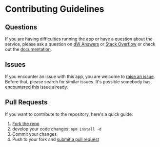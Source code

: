 # Contributing Guidelines

## Questions

If you are having difficulties running the app or have a question about the service, please ask a question on [dW Answers](https://developer.ibm.com/answers/questions/ask/?topics=watson) or [Stack Overflow](http://stackoverflow.com/questions/ask?tags=ibm-watson) or check out the [documentation](https://www.ibm.com/watson/developercloud/doc/nl-classifier/).

## Issues

If you encounter an issue with this app, you are welcome to [raise an issue](https://github.com/IpshitaC/tweeply/issues/new).
Before that, please search for similar issues. It's possible somebody has encountered this issue already.

## Pull Requests

If you want to contribute to the repository, here's a quick guide:

1. [Fork the repo](https://github.com/IpshitaC/tweeply.git)
2. develop your code changes: `npm install -d`
3. Commit your changes
4. Push to your fork and [submit a pull request](https://github.com/IpshitaC/tweeply/pulls)
